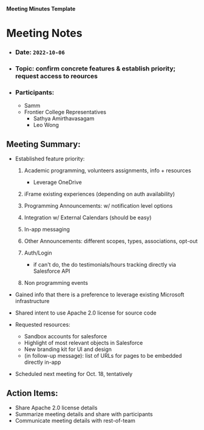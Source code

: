 **Meeting Minutes Template**

# Meeting Notes

-   ### Date: `2022-10-06`
-   ### Topic: confirm concrete features & establish priority; request access to reources
-   ### Participants:
    -   Samm
    -   Frontier College Representatives
        -   Sathya Amirthavasagam
        -   Leo Wong

## Meeting Summary:

-   Established feature priority:

    1. Academic programming, volunteers assignments, info + resources

        - Leverage OneDrive

    2. iFrame existing experiences (depending on auth availability)
    3. Programming Announcements: w/ notification level options
    4. Integration w/ External Calendars (should be easy)
    5. In-app messaging
    6. Other Announcements: different scopes, types, associations, opt-out
    7. Auth/Login
        - if can't do, the do testimonials/hours tracking directly via Salesforce API
    8. Non programming events

-   Gained info that there is a preference to leverage existing Microsoft infrastructure
-   Shared intent to use Apache 2.0 license for source code
-   Requested resources:
    -   Sandbox accounts for salesforce
    -   Highlight of most relevant objects in Salesforce
    -   New branding kit for UI and design
    -   (in follow-up message): list of URLs for pages to be embedded directly in-app
-   Scheduled next meeting for Oct. 18, tentatively

## Action Items:

-   Share Apache 2.0 license details
-   Summarize meeting details and share with participants
-   Communicate meeting details with rest-of-team
